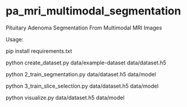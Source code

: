 # pa_mri_multimodal_segmentation
Pituitary Adenoma Segmentation From Multimodal MRI Images

Usage:

pip install requirements.txt

python create_dataset.py data/example-dataset data/dataset.h5

python 2_train_segmentation.py data/dataset.h5 data/model

python 3_train_slice_selection.py data/dataset.h5 data/model

python visualize.py data/dataset.h5 data/model